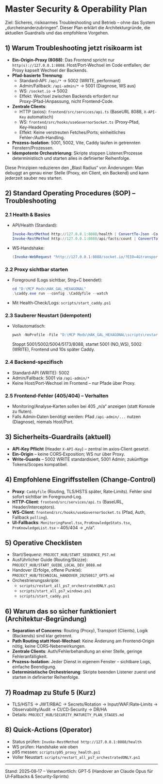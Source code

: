 # Master Security & Operability Plan

Ziel: Sicheres, risikoarmes Troubleshooting und Betrieb – ohne das System „durcheinanderzubringen“. Dieser Plan erklärt die Architekturgründe, die aktuellen Guardrails und das empfohlene Vorgehen.

## 1) Warum Troubleshooting jetzt risikoarm ist
- **Ein‑Origin‑Proxy (8088)**: Das Frontend spricht nur `http(s)://127.0.0.1:8088`. Host/Port‑Wechsel im Code entfallen; der Proxy kapselt Wechsel der Backends.
- **Pfad‑basierte Trennung**: 
  - Standard‑API: `/api/*` → 5002 (WRITE, performant)
  - Admin/Fallback: `/api-admin/*` → 5001 (Diagnose, WS aus)
  - WS: `/socket.io` → 5002
  - Effekt: Wechsel zwischen Backends erfordert nur Proxy‑(Pfad‑)Anpassung, nicht Frontend‑Code.
- **Zentrale Clients**: 
  - HTTP (axios): `frontend/src/services/api.ts` (BaseURL 8088, `X-API-Key` automatisch)
  - WS: `frontend/src/hooks/useGovernorSocket.ts` (Proxy‑Pfad, Key‑Headers)
  - Effekt: Keine verstreuten Fetches/Ports; einheitliches Fehler‑/Auth‑Handling.
- **Prozess‑Isolation**: 5001, 5002, Vite, Caddy laufen in getrennten Fenstern/Prozessen.
- **Idempotente Orchestrierung**: Skripte stoppen Listener/Prozesse deterministisch und starten alles in definierter Reihenfolge.

Diese Prinzipien reduzieren den „Blast Radius“ von Änderungen: Man debuggt an genau einer Stelle (Proxy, ein Client, ein Backend) und kann jederzeit sauber neu starten.

## 2) Standard Operating Procedures (SOP) – Troubleshooting

### 2.1 Health & Basics
- API/Health (Standard):
  ```powershell
  Invoke-RestMethod http://127.0.0.1:8088/health | ConvertTo-Json -Compress
  Invoke-RestMethod http://127.0.0.1:8088/api/facts/count | ConvertTo-Json -Compress
  ```
- WS‑Handshake:
  ```powershell
  (Invoke-WebRequest "http://127.0.0.1:8088/socket.io/?EIO=4&transport=polling&t=1").Content
  ```

### 2.2 Proxy sichtbar starten
- Foreground (Logs sichtbar, Strg+C beendet):
  ```powershell
  cd "D:\MCP Mods\HAK_GAL_HEXAGONAL"
  .\caddy.exe run --config .\Caddyfile --watch
  ```
- Mit Health‑Check/Logs: `scripts/start_caddy.ps1`

### 2.3 Sauberer Neustart (idempotent)
- Vollautomatisch: 
  ```powershell
  pwsh -NoProfile -File "D:\MCP Mods\HAK_GAL_HEXAGONAL\scripts\restart_all_ps7_orchestratedONLY.ps1"
  ```
  Stoppt 5001/5002/5004/5173/8088, startet 5001 (NO_WS), 5002 (WRITE), Frontend und 10s später Caddy.

### 2.4 Backend‑spezifisch
- Standard‑API (WRITE): 5002
- Admin/Fallback: 5001 via `/api-admin/*`
- Keine Host/Port‑Wechsel im Frontend – nur Pfade über Proxy.

### 2.5 Frontend‑Fehler (405/404) – Verhalten
- Monitoring/Analyse‑Karten sollen bei 405 „n/a“ anzeigen (statt Konsole zu fluten). 
- Falls Admin‑Daten benötigt werden: Pfad `/api-admin/...` nutzen (Diagnose), niemals Host/Port.

## 3) Sicherheits‑Guardrails (aktuell)
- **API‑Key Pflicht** (Header `X-API-Key`) – zentral im axios‑Client gesetzt.
- **Ein‑Origin** – keine CORS‑Exposition; WS nur über Proxy.
- **Write‑Guards** – 5002 WRITE standardisiert, 5001 Admin; zukünftige Tokens/Scopes kompatibel.

## 4) Empfohlene Eingriffsstellen (Change‑Control)
- **Proxy**: `Caddyfile` (Routing, TLS/HSTS später, Rate‑Limits). Fehler sind sofort sichtbar im Foreground‑Log.
- **HTTP‑Client**: `frontend/src/services/api.ts` (BaseURL, Header/Interceptors).
- **WS‑Client**: `frontend/src/hooks/useGovernorSocket.ts` (Pfad, Auth, Fallback `polling`).
- **UI‑Fallbacks**: `MonitoringPanel.tsx`, `ProKnowledgeStats.tsx`, `ProKnowledgeList.tsx` – 405/404 → „n/a“.

## 5) Operative Checklisten
- Start/Sequenz: `PROJECT_HUB/START_SEQUENCE_PS7.md`
- Ausführlicher Guide (Routing/Skizze): `PROJECT_HUB/START_GUIDE_LOCAL_DEV_8088.md`
- Handover (Erfolge, offene Punkte): `PROJECT_HUB/TECHNICAL_HANDOVER_20250817_GPT5.md`
- Orchestrierungsskripte:
  - `scripts/restart_all_ps7_orchestratedONLY.ps1`
  - `scripts/start_all_ps7_windows.ps1`
  - `scripts/start_caddy.ps1`

## 6) Warum das so sicher funktioniert (Architektur‑Begründung)
- **Separation of Concerns**: Routing (Proxy), Transport (Clients), Logik (Backends) sind klar getrennt.
- **Path Routing statt Host‑Wechsel**: Keine Änderung am Frontend‑Origin nötig, keine CORS‑Nebenwirkungen.
- **Zentrale Clients**: Auth/Fehlerbehandlung an einer Stelle, geringe Fehleranfälligkeit.
- **Prozess‑Isolation**: Jeder Dienst in eigenem Fenster – sichtbare Logs, einfache Beendigung.
- **Deterministische Orchestrierung**: Skripte beenden Listener zuerst und starten in definierter Reihenfolge.

## 7) Roadmap zu Stufe 5 (Kurz)
- TLS/HSTS → JWT/RBAC → Secrets/Rotation → Input/WAF/Rate‑Limits → Observability/Audit → CI/CD‑Security → DR/HA
- Details: `PROJECT_HUB/SECURITY_MATURITY_PLAN_STAGE5.md`

## 8) Quick‑Actions (Operator)
- Status prüfen: `Invoke-RestMethod http://127.0.0.1:8088/health`
- WS prüfen: Handshake wie oben
- p95 messen: `scripts/p95_proxy_health.ps1`
- Voller Neustart: `scripts/restart_all_ps7_orchestratedONLY.ps1`

---
Stand: 2025‑08‑17 – Verantwortlich: GPT‑5 (Handover an Claude Opus für UI‑Fallbacks & Security‑Sprints)

